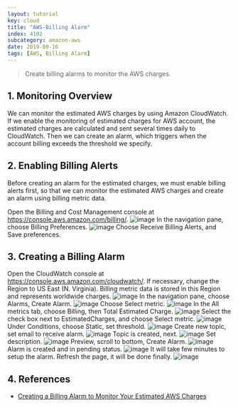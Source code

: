 ```yaml
---
layout: tutorial
key: cloud
title: "AWS-Billing Alarm"
index: 4102
subcategory: amazon-aws
date: 2019-09-16
tags: [AWS, Billing Alarm]
---
```


> Create billing alarms to monitor the AWS charges.

## 1. Monitoring Overview
We can monitor the estimated AWS charges by using Amazon CloudWatch. If we enable the monitoring of estimated charges for AWS account, the estimated charges are calculated and sent several times daily to CloudWatch. Then we can create an alarm, which triggers when the account billing exceeds the threshold we specify.

## 2. Enabling Billing Alerts
Before creating an alarm for the estimated charges, we must enable billing alerts first, so that we can monitor the estimated AWS charges and create an alarm using billing metric data.

Open the Billing and Cost Management console at https://console.aws.amazon.com/billing/.
![image](/assets/images/cloud/4102/billing-dashboard.png)
In the navigation pane, choose Billing Preferences.
![image](/assets/images/cloud/4102/billing-preferences.png)
Choose Receive Billing Alerts, and Save preferences.

## 3. Creating a Billing Alarm
Open the CloudWatch console at https://console.aws.amazon.com/cloudwatch/. If necessary, change the Region to US East (N. Virginia). Billing metric data is stored in this Region and represents worldwide charges.
![image](/assets/images/cloud/4102/cloudwatch.png)
In the navigation pane, choose Alarms, Create Alarm.
![image](/assets/images/cloud/4102/alarms.png)
Choose Select metric.
![image](/assets/images/cloud/4102/select-metric.png)
In the All metrics tab, choose Billing, then Total Estimated Charge.
![image](/assets/images/cloud/4102/total-estimated-charge.png)
Select the check box next to EstimatedCharges, and choose Select metric.
![image](/assets/images/cloud/4102/estimated-charges.png)
Under Conditions, choose Static, set threshold.
![image](/assets/images/cloud/4102/threshold.png)
Create new topic, set email to receive alarm.
![image](/assets/images/cloud/4102/create-topic.png)
Topic is created, next.
![image](/assets/images/cloud/4102/create-topic-2.png)
Set description.
![image](/assets/images/cloud/4102/alarm-description.png)
Preview, scroll to bottom, Create Alarm.
![image](/assets/images/cloud/4102/preview.png)
Alarm is created and in pending status.
![image](/assets/images/cloud/4102/alarm-pending.png)
It will take few minutes to setup the alarm. Refresh the page, it will be done finally.
![image](/assets/images/cloud/4102/alarm-done.png)

## 4. References
* [Creating a Billing Alarm to Monitor Your Estimated AWS Charges](https://docs.aws.amazon.com/AmazonCloudWatch/latest/monitoring/monitor_estimated_charges_with_cloudwatch.html)
